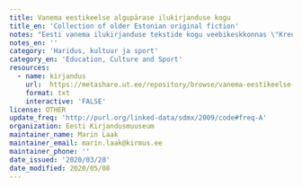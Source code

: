 ```yaml
---
title: Vanema eestikeelse algupärase ilukirjanduse kogu
title_en: 'Collection of older Estonian original fiction'
notes: "Eesti vanema ilukirjanduse tekstide kogu veebikeskkonnas \"Kreutzwaldi sajand. Eesti kultuurilooline veeb.\" Kollektsioonis elektrooniliselt taasavaldatud raamatud põhinevad olulisemate Eesti autorite aastatel 1854-1944 ilmunud esmatrükkidel. Tekstid on esitatud keeleparandusteta, kuid tehniliselt redigeeritud. \"Kreutzwaldi sajand. Eesti kultuurilooline veeb\" esitab raamatud kolmes versioonis: 1) skaneeritud pildina originaalesmatrükist, 2) html-versioonina, mille leheküljed\r\nvastavad trükitud raamatu lehekülgedele, 3) allalaetava e-pubina.\r\nKui kontakteerute ressursi haldajatega, siis võite teadusotstarveteks kasutamiseks saada tekstikorpuse. See sisaldab valikut veebikeskkonnas saadaval olevatest raamatutest, mis on teisendatud tekstifailideks. Tekstifailidele on igaks juhuks lisatud ka originaalfailid. HTML-failidest teisendatud tekstifailid sisaldavad HTML-vormingust tingitud reavahetusi, mida algsetes tekstides ei olnud."
notes_en: ''
category: 'Haridus, kultuur ja sport'
category_en: 'Education, Culture and Sport'
resources:
  - name: kirjandus
    url:  https://metashare.ut.ee/repository/browse/vanema-eestikeelse-alguparase-ilukirjanduse-kogu/b1990c7c46d411e7a6e4005056b40024d7dd17a04b9848bd90f6b90b7d994481/
    format: txt
    interactive: 'FALSE'
license: OTHER
update_freq: 'http://purl.org/linked-data/sdmx/2009/code#freq-A'
organization: Eesti Kirjandusmuuseum
maintainer_name: Marin Laak
maintainer_email: marin.laak@kirmus.ee
maintainer_phone: ''
date_issued: '2020/03/28'
date_modified: 2020/05/08
---
```


